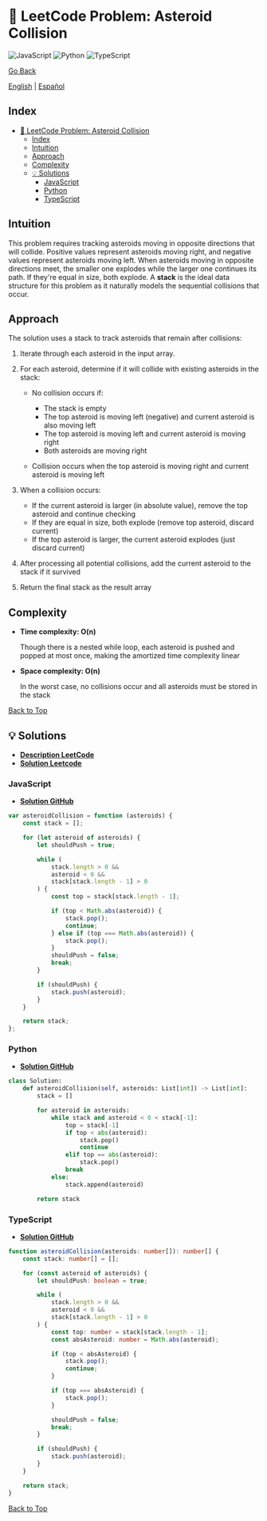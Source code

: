 # 🤔 LeetCode Problem: Asteroid Collision

![JavaScript](https://img.shields.io/badge/JavaScript-F7DF1E?logo=javascript&logoColor=black)
![Python](https://img.shields.io/badge/Python-3776AB?logo=python&logoColor=white)
![TypeScript](https://img.shields.io/badge/TypeScript-3178C6?logo=typescript&logoColor=white)

[Go Back](../README.md)

[English](./735.AsteroidCollision.md) | [Español](./735.AsteroidCollision-es.md)

## Index

- [🤔 LeetCode Problem: Asteroid Collision](#-leetcode-problem-asteroid-collision)
  - [Index](#index)
  - [Intuition](#intuition)
  - [Approach](#approach)
  - [Complexity](#complexity)
  - [💡 Solutions](#-solutions)
    - [JavaScript](#javascript)
    - [Python](#python)
    - [TypeScript](#typescript)

## Intuition

This problem requires tracking asteroids moving in opposite directions that will collide. Positive values represent asteroids moving right, and negative values represent asteroids moving left. When asteroids moving in opposite directions meet, the smaller one explodes while the larger one continues its path. If they're equal in size, both explode. A **stack** is the ideal data structure for this problem as it naturally models the sequential collisions that occur.

## Approach

The solution uses a stack to track asteroids that remain after collisions:

1. Iterate through each asteroid in the input array.
2. For each asteroid, determine if it will collide with existing asteroids in the stack:

    - No collision occurs if:

        - The stack is empty
        - The top asteroid is moving left (negative) and current asteroid is also moving left
        - The top asteroid is moving left and current asteroid is moving right
        - Both asteroids are moving right

    - Collision occurs when the top asteroid is moving right and current asteroid is moving left

3. When a collision occurs:

    - If the current asteroid is larger (in absolute value), remove the top asteroid and continue checking
    - If they are equal in size, both explode (remove top asteroid, discard current)
    - If the top asteroid is larger, the current asteroid explodes (just discard current)

4. After processing all potential collisions, add the current asteroid to the stack if it survived
5. Return the final stack as the result array

## Complexity

- **Time complexity: O(n)**

    Though there is a nested while loop, each asteroid is pushed and popped at most once, making the amortized time complexity linear

- **Space complexity: O(n)**

    In the worst case, no collisions occur and all asteroids must be stored in the stack

[Back to Top](#index)

## 💡 Solutions

- **[Description LeetCode](https://leetcode.com/problems/asteroid-collision/description/)**
- **[Solution Leetcode](https://leetcode.com/problems/asteroid-collision/solutions/6623173/easy-solution-js-ts-python/)**

### JavaScript

- **[Solution GitHub](../solutions/JavaScript/735.AsteroidCollision.js)**

```javascript
var asteroidCollision = function (asteroids) {
    const stack = [];

    for (let asteroid of asteroids) {
        let shouldPush = true;

        while (
            stack.length > 0 &&
            asteroid < 0 &&
            stack[stack.length - 1] > 0
        ) {
            const top = stack[stack.length - 1];

            if (top < Math.abs(asteroid)) {
                stack.pop();
                continue;
            } else if (top === Math.abs(asteroid)) {
                stack.pop();
            }
            shouldPush = false;
            break;
        }

        if (shouldPush) {
            stack.push(asteroid);
        }
    }

    return stack;
};
```

### Python

- **[Solution GitHub](../solutions/Python/735.AsteroidCollision.py)**

```python
class Solution:
    def asteroidCollision(self, asteroids: List[int]) -> List[int]:
        stack = []

        for asteroid in asteroids:
            while stack and asteroid < 0 < stack[-1]:
                top = stack[-1]
                if top < abs(asteroid):
                    stack.pop()
                    continue
                elif top == abs(asteroid):
                    stack.pop()
                break
            else:
                stack.append(asteroid)

        return stack

```

### TypeScript

- **[Solution GitHub](../solutions/TypeScript/735.AsteroidCollision.ts)**

```typescript
function asteroidCollision(asteroids: number[]): number[] {
    const stack: number[] = [];

    for (const asteroid of asteroids) {
        let shouldPush: boolean = true;

        while (
            stack.length > 0 &&
            asteroid < 0 &&
            stack[stack.length - 1] > 0
        ) {
            const top: number = stack[stack.length - 1];
            const absAsteroid: number = Math.abs(asteroid);

            if (top < absAsteroid) {
                stack.pop();
                continue;
            }

            if (top === absAsteroid) {
                stack.pop();
            }

            shouldPush = false;
            break;
        }

        if (shouldPush) {
            stack.push(asteroid);
        }
    }

    return stack;
}
```

[Back to Top](#index)
